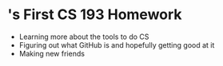 # <Tiya>'s First CS 193 Homework
- Learning more about the tools to do CS
- Figuring out what GitHub is and hopefully getting good at it
- Making new friends

